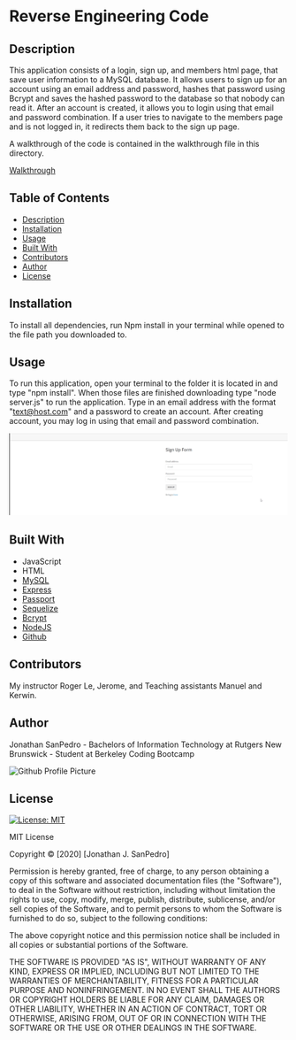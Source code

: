 # Reverse Engineering Code 

## Description
This application consists of a login, sign up, and members html page, that save user information to a MySQL database. It allows users to sign up for an account using an email address and password, hashes that password using Bcrypt and saves the hashed password to the database so that nobody can read it. After an account is created, it allows you to login using that email and password combination. If a user tries to navigate to the members page and is not logged in, it redirects them back to the sign up page.

 A walkthrough of the code is contained in the walkthrough file in this directory.

 [Walkthrough](https://github.com/jsp117/Reverse-Engineering-Code/blob/main/walkthrough.md)
  
## Table of Contents
* [Description](#description)
* [Installation](#installation)
* [Usage](#usage)
* [Built With](#built-with)
* [Contributors](#contributors)
* [Author](#author)
* [License](#license)

## Installation

To install all dependencies, run Npm install in your terminal while opened to the file path you downloaded to. 

## Usage

To run this application, open your terminal to the folder it is located in and type "npm install". When those files are finished downloading type "node server.js" to run the application. Type in an email address with the format "text@host.com" and a password to create an account. After creating account, you may log in using that email and password combination. 

![GIF of Usage](/public/assets/passport.gif)

## Built With

* JavaScript
* HTML
* [MySQL](https://www.mysql.com/)
* [Express](https://expressjs.com/)
* [Passport](https://www.npmjs.com/package/passport)
* [Sequelize](https://sequelize.org/)
* [Bcrypt](https://www.npmjs.com/package/bcrypt)
* [NodeJS](https://nodejs.org/en/)
* [Github](https://github.com/)

## Contributors

My instructor Roger Le, Jerome, and Teaching assistants Manuel and Kerwin.
  
## Author

Jonathan SanPedro - Bachelors of Information Technology at Rutgers New Brunswick - Student at Berkeley Coding Bootcamp
  
![Github Profile Picture](https://github.com/jsp117.png?size=150)

## License

[![License: MIT](https://img.shields.io/badge/License-MIT-yellow.svg)](https://opensource.org/licenses/MIT)

MIT License

Copyright &copy; [2020] [Jonathan J. SanPedro]

Permission is hereby granted, free of charge, to any person obtaining a copy
of this software and associated documentation files (the "Software"), to deal
in the Software without restriction, including without limitation the rights
to use, copy, modify, merge, publish, distribute, sublicense, and/or sell
copies of the Software, and to permit persons to whom the Software is
furnished to do so, subject to the following conditions:

The above copyright notice and this permission notice shall be included in all
copies or substantial portions of the Software.

THE SOFTWARE IS PROVIDED "AS IS", WITHOUT WARRANTY OF ANY KIND, EXPRESS OR
IMPLIED, INCLUDING BUT NOT LIMITED TO THE WARRANTIES OF MERCHANTABILITY,
FITNESS FOR A PARTICULAR PURPOSE AND NONINFRINGEMENT. IN NO EVENT SHALL THE
AUTHORS OR COPYRIGHT HOLDERS BE LIABLE FOR ANY CLAIM, DAMAGES OR OTHER
LIABILITY, WHETHER IN AN ACTION OF CONTRACT, TORT OR OTHERWISE, ARISING FROM,
OUT OF OR IN CONNECTION WITH THE SOFTWARE OR THE USE OR OTHER DEALINGS IN THE
SOFTWARE.